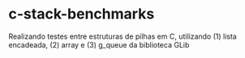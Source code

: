 # c-stack-benchmarks
Realizando testes entre estruturas de pilhas em C, utilizando (1) lista encadeada, (2) array e (3) g_queue da biblioteca GLib
